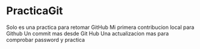 # PracticaGit
Solo es una practica para retomar GitHub
Mi primera contribucion local para Github
Un commit mas desde Git Hub
Una actualizacion mas para comprobar password y practica
